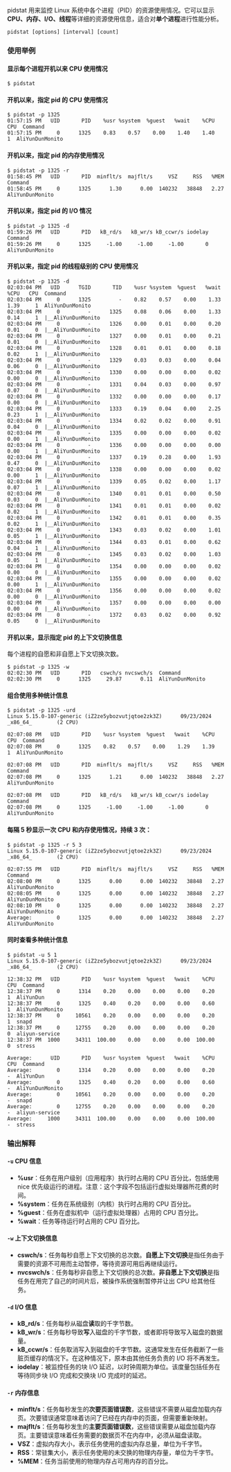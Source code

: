 
pidstat 用来监控 Linux 系统中各个进程（PID）的资源使用情况。它可以显示 **CPU、内存、I/O、线程**等详细的资源使用信息，适合对**单个进程**进行性能分析。

```shell
pidstat [options] [interval] [count]
```

### 使用举例

#### 显示每个进程开机以来 CPU 使用情况
```shell
$ pidstat
```

#### 开机以来，指定 pid 的 CPU 使用情况

```shell
$ pidstat -p 1325
01:57:15 PM   UID       PID    %usr %system  %guest   %wait    %CPU   CPU  Command
01:57:15 PM     0      1325    0.83    0.57    0.00    1.40    1.40     1  AliYunDunMonito
```

#### 开机以来，指定 pid 的内存使用情况
```shell
$ pidstat -p 1325 -r
01:58:45 PM   UID       PID  minflt/s  majflt/s     VSZ     RSS   %MEM  Command
01:58:45 PM     0      1325      1.30      0.00  140232   38848   2.27  AliYunDunMonito
```

#### 开机以来，指定 pid 的 I/O 情况
```shell
$ pidstat -p 1325 -d
01:59:26 PM   UID       PID   kB_rd/s   kB_wr/s kB_ccwr/s iodelay  Command
01:59:26 PM     0      1325     -1.00     -1.00     -1.00       0  AliYunDunMonito
```

#### 开机以来，指定 pid 的线程级别的 CPU 使用情况
```shell
$ pidstat -p 1325 -d
02:03:04 PM   UID      TGID       TID    %usr %system  %guest   %wait    %CPU   CPU  Command
02:03:04 PM     0      1325         -    0.82    0.57    0.00    1.33    1.39     1  AliYunDunMonito
02:03:04 PM     0         -      1325    0.08    0.06    0.00    1.33    0.14     1  |__AliYunDunMonito
02:03:04 PM     0         -      1326    0.00    0.01    0.00    0.20    0.01     0  |__AliYunDunMonito
02:03:04 PM     0         -      1327    0.00    0.01    0.00    0.21    0.01     0  |__AliYunDunMonito
02:03:04 PM     0         -      1328    0.01    0.01    0.00    0.18    0.02     1  |__AliYunDunMonito
02:03:04 PM     0         -      1329    0.03    0.03    0.00    0.04    0.06     0  |__AliYunDunMonito
02:03:04 PM     0         -      1330    0.00    0.00    0.00    0.02    0.00     0  |__AliYunDunMonito
02:03:04 PM     0         -      1331    0.04    0.03    0.00    0.97    0.07     0  |__AliYunDunMonito
02:03:04 PM     0         -      1332    0.00    0.00    0.00    0.17    0.00     0  |__AliYunDunMonito
02:03:04 PM     0         -      1333    0.19    0.04    0.00    2.25    0.23     1  |__AliYunDunMonito
02:03:04 PM     0         -      1334    0.02    0.02    0.00    0.91    0.04     0  |__AliYunDunMonito
02:03:04 PM     0         -      1335    0.00    0.00    0.00    0.02    0.00     1  |__AliYunDunMonito
02:03:04 PM     0         -      1336    0.00    0.00    0.00    0.00    0.00     1  |__AliYunDunMonito
02:03:04 PM     0         -      1337    0.19    0.28    0.00    1.93    0.47     0  |__AliYunDunMonito
02:03:04 PM     0         -      1338    0.00    0.00    0.00    0.02    0.00     1  |__AliYunDunMonito
02:03:04 PM     0         -      1339    0.05    0.02    0.00    1.17    0.07     1  |__AliYunDunMonito
02:03:04 PM     0         -      1340    0.01    0.01    0.00    0.50    0.03     0  |__AliYunDunMonito
02:03:04 PM     0         -      1341    0.01    0.01    0.00    0.02    0.02     1  |__AliYunDunMonito
02:03:04 PM     0         -      1342    0.01    0.01    0.00    0.35    0.02     1  |__AliYunDunMonito
02:03:04 PM     0         -      1343    0.03    0.02    0.00    1.01    0.05     1  |__AliYunDunMonito
02:03:04 PM     0         -      1344    0.03    0.01    0.00    0.62    0.04     1  |__AliYunDunMonito
02:03:04 PM     0         -      1345    0.03    0.02    0.00    1.03    0.05     1  |__AliYunDunMonito
02:03:04 PM     0         -      1354    0.00    0.00    0.00    0.02    0.00     0  |__AliYunDunMonito
02:03:04 PM     0         -      1355    0.00    0.00    0.00    0.02    0.00     1  |__AliYunDunMonito
02:03:04 PM     0         -      1356    0.00    0.00    0.00    0.02    0.00     0  |__AliYunDunMonito
02:03:04 PM     0         -      1357    0.00    0.00    0.00    0.00    0.00     0  |__AliYunDunMonito
02:03:04 PM     0         -      1372    0.03    0.02    0.00    0.92    0.05     0  |__AliYunDunMonito
```

#### 开机以来，显示指定 pid 的上下文切换信息

每个进程的自愿和非自愿上下文切换次数。

```shell
$ pidstat -p 1325 -w
02:02:30 PM   UID       PID   cswch/s nvcswch/s  Command
02:02:30 PM     0      1325     29.87      0.11  AliYunDunMonito
```

#### 组合使用多种统计信息

```shell
$ pidstat -p 1325 -urd
Linux 5.15.0-107-generic (iZ2ze5ybozvutjqtoe2zk3Z)      09/23/2024      _x86_64_        (2 CPU)

02:07:08 PM   UID       PID    %usr %system  %guest   %wait    %CPU   CPU  Command
02:07:08 PM     0      1325    0.82    0.57    0.00    1.29    1.39     1  AliYunDunMonito

02:07:08 PM   UID       PID  minflt/s  majflt/s     VSZ     RSS   %MEM  Command
02:07:08 PM     0      1325      1.21      0.00  140232   38848   2.27  AliYunDunMonito

02:07:08 PM   UID       PID   kB_rd/s   kB_wr/s kB_ccwr/s iodelay  Command
02:07:08 PM     0      1325     -1.00     -1.00     -1.00       0  AliYunDunMonito
```

#### 每隔 5 秒显示一次 CPU 和内存使用情况，持续 3 次：

```shell
$ pidstat -p 1325 -r 5 3
Linux 5.15.0-107-generic (iZ2ze5ybozvutjqtoe2zk3Z)      09/23/2024      _x86_64_        (2 CPU)

02:07:55 PM   UID       PID  minflt/s  majflt/s     VSZ     RSS   %MEM  Command
02:08:00 PM     0      1325      0.00      0.00  140232   38848   2.27  AliYunDunMonito
02:08:05 PM     0      1325      0.00      0.00  140232   38848   2.27  AliYunDunMonito
02:08:10 PM     0      1325      0.00      0.00  140232   38848   2.27  AliYunDunMonito
Average:        0      1325      0.00      0.00  140232   38848   2.27  AliYunDunMonito
```

#### 同时查看多种统计信息

```shell
$ pidstat -u 5 1
Linux 5.15.0-107-generic (iZ2ze5ybozvutjqtoe2zk3Z)      09/23/2024      _x86_64_        (2 CPU)

12:38:32 PM   UID       PID    %usr %system  %guest   %wait    %CPU   CPU  Command
12:38:37 PM     0      1314    0.20    0.00    0.00    0.00    0.20     1  AliYunDun
12:38:37 PM     0      1325    0.40    0.20    0.00    0.00    0.60     1  AliYunDunMonito
12:38:37 PM     0     10561    0.20    0.00    0.00    0.00    0.20     1  snapd
12:38:37 PM     0     12755    0.20    0.00    0.00    0.00    0.20     0  aliyun-service
12:38:37 PM  1000     34311  100.00    0.00    0.00    0.00  100.00     0  stress

Average:      UID       PID    %usr %system  %guest   %wait    %CPU   CPU  Command
Average:        0      1314    0.20    0.00    0.00    0.00    0.20     -  AliYunDun
Average:        0      1325    0.40    0.20    0.00    0.00    0.60     -  AliYunDunMonito
Average:        0     10561    0.20    0.00    0.00    0.00    0.20     -  snapd
Average:        0     12755    0.20    0.00    0.00    0.00    0.20     -  aliyun-service
Average:     1000     34311  100.00    0.00    0.00    0.00  100.00     -  stress
```

### 输出解释

#### `-u` CPU 信息

* **%usr**：任务在用户级别（应用程序）执行时占用的 CPU 百分比，包括使用 nice 优先级运行的进程。注意：这个字段不包括运行虚拟处理器所花费的时间。
* **%system**：任务在系统级别（内核）执行时占用的 CPU 百分比。
* **%guest**：任务在虚拟机中（运行虚拟处理器）占用的 CPU 百分比。
* **%wait**：任务等待运行时占用的 CPU 百分比。

#### `-w` 上下文切换信息

* **cswch/s**：任务每秒自愿上下文切换的总次数。**自愿上下文切换**是指任务由于需要的资源不可用而主动暂停，等待资源可用后再继续运行。
* **nvcswch/s**：任务每秒非自愿上下文切换的总次数。**非自愿上下文切换**是指任务在用完了自己的时间片后，被操作系统强制暂停并让出 CPU 给其他任务。

#### `-d` I/O 信息

* **kB_rd/s**：任务每秒从磁盘**读**取的千字节数。
* **kB_wr/s**：任务每秒导致**写**入磁盘的千字节数，或者即将导致写入磁盘的数据量。
* **kB_ccwr/s**：任务取消写入到磁盘的千字节数。这通常发生在任务截断了一些脏页缓存的情况下。在这种情况下，原本由其他任务负责的 I/O 将不再发生。
* **iodelay**：被监控任务的块 I/O 延迟，以时钟周期为单位。该度量包括任务在等待同步块 I/O 完成和交换块 I/O 完成时的延迟。

#### `-r` 内存信息

* **minflt/s**：任务每秒发生的**次要页面错误数**，这些错误不需要从磁盘加载内存页。次要错误通常意味着访问了已经在内存中的页面，但需要重新映射。
* **majflt/s**：任务每秒发生的**主要页面错误数**，这些错误需要从磁盘加载内存页。主要错误意味着任务需要的数据页不在内存中，必须从磁盘读取。
* **VSZ**：虚拟内存大小，表示任务使用的虚拟内存总量，单位为千字节。
* **RSS**：常驻集大小，表示任务使用的未交换的物理内存量，单位为千字节。
* **%MEM**：任务当前使用的物理内存占可用内存的百分比。

